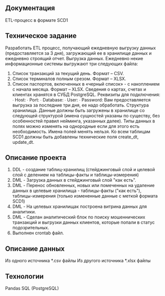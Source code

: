 ﻿Документация
--------------------
ETL-процесс в формате SCD1

Техническое задание
------------------------------
Разработать ETL процесс, получающий ежедневную выгрузку данных (предоставляется за 3 дня), загружающий ее в хранилище данных и ежедневно строящий отчет. 
Выгрузка данных. 
Ежедневно некие информационные системы выгружают три следующих файла: 
1. Список транзакций за текущий день. Формат – CSV. 
2. Список терминалов полным срезом. Формат – XLSX. 
3. Список паспортов, включенных в «черный список» - с накоплением с начала месяца. Формат – XLSX. 
Сведения о картах, счетах и клиентах хранятся в СУБД PostgreSQL. Реквизиты для подключения: 
∙ Host: 
∙ Port: 
∙ Database: 
∙ User: 
∙ Password: 
Вам предоставляется выгрузка за последние три дня, ее надо обработать. 
Структура хранилища. 
Данные должны быть загружены в хранилище со следующей структурой (имена сущностей указаны по существу, без особенностей правил нейминга, указанных далее). 
Типы данных в полях можно изменять на однородные если для этого есть необходимость. Имена полей менять нельзя. Ко всем таблицам SCD1 должны быть добавлены технические поля create_dt, update_dt.

Описание проекта
--------------------------
1. DDL - создание таблиц-хранилищ (стейджинговый слой и целевой слой с делением на таблицы-факты и таблицы-измерения)
2. DML - Загрузка данных в стейджинговый слой "как есть". 
3. DML - Перенос обновленных, новых или помеченных на удаление данных в целевые хранилища - таблицы-факты ("как есть"), таблицы-измерения (только измененные данные с меткой формата SCD1)
4. DML - На целевых хранилищак построена витрина данных для аналитики.
5. DML - Сделан аналитический блок по поиску мошеннических транзакций и выгрузки данных клиентов, которые попали в статус подозрительных.
6. Выполнен crontab файл.

Описание данных
-------------------------
Из одного источника *.csv файлы
Из другого источника *.xlsx файлы

Технологии
-----------------
Pandas
SQL (PostgreSQL)
